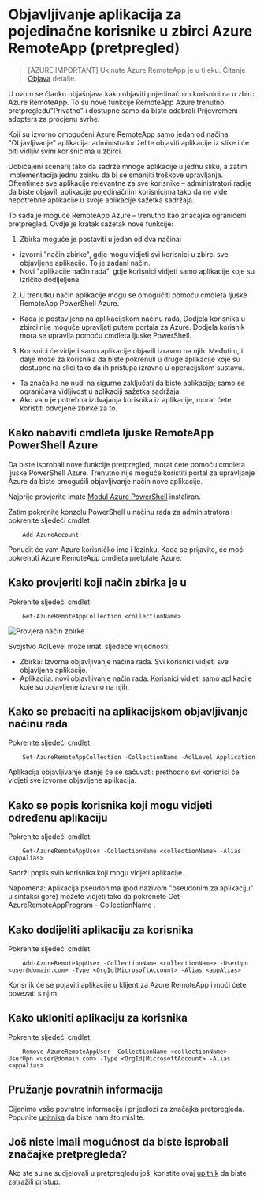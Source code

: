 <properties
   pageTitle="Objavljivanje aplikacija za pojedinačne korisnike u zbirci Azure RemoteApp (pretpregled) | Microsoft Azure"
   description="Saznajte kako možete objaviti aplikacije za pojedinačne korisnike, umjesto ovisno o grupama u Azure RemoteApp."
   services="remoteapp-preview"
   documentationCenter=""
   authors="piotrci"
   manager="mbaldwin"
   editor=""/>

<tags
   ms.service="remoteapp"
   ms.devlang="na"
   ms.topic="hero-article"
   ms.tgt_pltfrm="na"
   ms.workload="compute"
   ms.date="08/15/2016"
   ms.author="piotrci"/>

# <a name="publish-applications-to-individual-users-in-an-azure-remoteapp-collection-preview"></a>Objavljivanje aplikacija za pojedinačne korisnike u zbirci Azure RemoteApp (pretpregled)

> [AZURE.IMPORTANT]
> Ukinute Azure RemoteApp je u tijeku. Čitanje [Objava](https://go.microsoft.com/fwlink/?linkid=821148) detalje.

U ovom se članku objašnjava kako objaviti pojedinačnim korisnicima u zbirci Azure RemoteApp. To su nove funkcije RemoteApp Azure trenutno pretpregledu"Privatno" i dostupne samo da biste odabrali Prijevremeni adopters za procjenu svrhe.

Koji su izvorno omogućeni Azure RemoteApp samo jedan od načina "Objavljivanje" aplikacija: administrator želite objaviti aplikacije iz slike i će biti vidljiv svim korisnicima u zbirci.

Uobičajeni scenarij tako da sadrže mnoge aplikacije u jednu sliku, a zatim implementacija jednu zbirku da bi se smanjiti troškove upravljanja. Oftentimes sve aplikacije relevantne za sve korisnike – administratori radije da biste objavili aplikacije pojedinačnim korisnicima tako da ne vide nepotrebne aplikacije u svoje aplikacije sažetka sadržaja.

To sada je moguće RemoteApp Azure – trenutno kao značajka ograničeni pretpregled. Ovdje je kratak sažetak nove funkcije:

1. Zbirka moguće je postaviti u jedan od dva načina:
 
  - izvorni "način zbirke", gdje mogu vidjeti svi korisnici u zbirci sve objavljene aplikacije. To je zadani način.
  - Novi "aplikacije način rada", gdje korisnici vidjeti samo aplikacije koje su izričito dodijeljene

2. U trenutku način aplikacije mogu se omogućiti pomoću cmdleta ljuske RemoteApp PowerShell Azure.

  - Kada je postavljeno na aplikacijskom načinu rada, Dodjela korisnika u zbirci nije moguće upravljati putem portala za Azure. Dodjela korisnik mora se upravlja pomoću cmdleta ljuske PowerShell.

3. Korisnici će vidjeti samo aplikacije objavili izravno na njih. Međutim, i dalje može za korisnika da biste pokrenuli u druge aplikacije koje su dostupne na slici tako da ih pristupa izravno u operacijskom sustavu.
  - Ta značajka ne nudi na sigurne zaključati da biste aplikacija; samo se ograničava vidljivost u aplikaciji sažetka sadržaja.
  - Ako vam je potrebna izdvajanja korisnika iz aplikacije, morat ćete koristiti odvojene zbirke za to.

## <a name="how-to-get-azure-remoteapp-powershell-cmdlets"></a>Kako nabaviti cmdleta ljuske RemoteApp PowerShell Azure

Da biste isprobali nove funkcije pretpregled, morat ćete pomoću cmdleta ljuske PowerShell Azure. Trenutno nije moguće koristiti portal za upravljanje Azure da biste omogućili objavljivanje način nove aplikacije.

Najprije provjerite imate [Modul Azure PowerShell](../powershell-install-configure.md) instaliran.

Zatim pokrenite konzolu PowerShell u načinu rada za administratora i pokrenite sljedeći cmdlet:

        Add-AzureAccount

Ponudit će vam Azure korisničko ime i lozinku. Kada se prijavite, će moći pokrenuti Azure RemoteApp cmdleta pretplate Azure.

## <a name="how-to-check-which-mode-a-collection-is-in"></a>Kako provjeriti koji način zbirka je u

Pokrenite sljedeći cmdlet:

        Get-AzureRemoteAppCollection <collectionName>

![Provjera način zbirke](./media/remoteapp-perapp/araacllelvel.png)

Svojstvo AclLevel može imati sljedeće vrijednosti:

- Zbirka: Izvorna objavljivanje načina rada. Svi korisnici vidjeti sve objavljene aplikacije.
- Aplikacija: novi objavljivanje način rada. Korisnici vidjeti samo aplikacije koje su objavljene izravno na njih.

## <a name="how-to-switch-to-application-publishing-mode"></a>Kako se prebaciti na aplikacijskom objavljivanje načinu rada

Pokrenite sljedeći cmdlet:

        Set-AzureRemoteAppCollection -CollectionName -AclLevel Application

Aplikacija objavljivanje stanje će se sačuvati: prethodno svi korisnici će vidjeti sve izvorne objavljene aplikacija.

## <a name="how-to-list-users-who-can-see-a-specific-application"></a>Kako se popis korisnika koji mogu vidjeti određenu aplikaciju

Pokrenite sljedeći cmdlet:

        Get-AzureRemoteAppUser -CollectionName <collectionName> -Alias <appAlias>

Sadrži popis svih korisnika koji mogu vidjeti aplikacije.

Napomena: Aplikacija pseudonima (pod nazivom "pseudonim za aplikaciju" u sintaksi gore) možete vidjeti tako da pokrenete Get-AzureRemoteAppProgram - CollectionName <collectionName>.

## <a name="how-to-assign-an-application-to-a-user"></a>Kako dodijeliti aplikaciju za korisnika

Pokrenite sljedeći cmdlet:

        Add-AzureRemoteAppUser -CollectionName <collectionName> -UserUpn <user@domain.com> -Type <OrgId|MicrosoftAccount> -Alias <appAlias>

Korisnik će se pojaviti aplikacije u klijent za Azure RemoteApp i moći ćete povezati s njim.

## <a name="how-to-remove-an-application-from-a-user"></a>Kako ukloniti aplikaciju za korisnika

Pokrenite sljedeći cmdlet:

        Remove-AzureRemoteAppUser -CollectionName <collectionName> -UserUpn <user@domain.com> -Type <OrgId|MicrosoftAccount> -Alias <appAlias>

## <a name="providing-feedback"></a>Pružanje povratnih informacija
Cijenimo vaše povratne informacije i prijedlozi za značajka pretpregleda. Popunite [upitnika](http://www.instant.ly/s/FDdrb) da biste nam što mislite.

## <a name="havent-had-a-chance-to-try-the-preview-feature"></a>Još niste imali mogućnost da biste isprobali značajke pretpregleda?
Ako ste su ne sudjelovali u pretpregledu još, koristite ovaj [upitnik](http://www.instant.ly/s/AY83p) da biste zatražili pristup.

